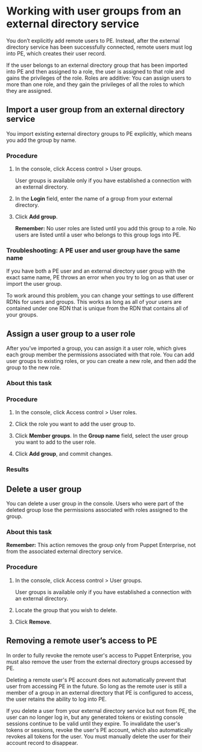 # Working with user groups from an external directory service

You don’t explicitly add remote users to PE. Instead, after the external directory service has been successfully connected, remote users must log into PE, which creates their user record.

If the user belongs to an external directory group that has been imported into PE and then assigned to a role, the user is assigned to that role and gains the privileges of the role. Roles are additive: You can assign users to more than one role, and they gain the privileges of all the roles to which they are assigned.

## Import a user group from an external directory service

You import existing external directory groups to PE explicitly, which means you add the group by name.

### Procedure

1.  In the console, click Access control \> User groups.

    User groups is available only if you have established a connection with an external directory.

2.  In the **Login** field, enter the name of a group from your external directory.

3.  Click **Add group**.

    **Remember:** No user roles are listed until you add this group to a role. No users are listed until a user who belongs to this group logs into PE.


### Troubleshooting: A PE user and user group have the same name

If you have both a PE user and an external directory user group with the exact same name, PE throws an error when you try to log on as that user or import the user group.

To work around this problem, you can change your settings to use different RDNs for users and groups. This works as long as all of your users are contained under one RDN that is unique from the RDN that contains all of your groups.

## Assign a user group to a user role

After you’ve imported a group, you can assign it a user role, which gives each group member the permissions associated with that role. You can add user groups to existing roles, or you can create a new role, and then add the group to the new role.

### About this task

### Procedure

1.  In the console, click Access control \> User roles.

2.  Click the role you want to add the user group to.

3.  Click **Member groups**. In the **Group name** field, select the user group you want to add to the user role.

4.  Click **Add group**, and commit changes.


### Results

## Delete a user group

You can delete a user group in the console. Users who were part of the deleted group lose the permissions associated with roles assigned to the group.

### About this task

**Remember:** This action removes the group only from Puppet Enterprise, not from the associated external directory service.

### Procedure

1.  In the console, click Access control \> User groups.

    User groups is available only if you have established a connection with an external directory.

2.  Locate the group that you wish to delete.

3.  Click **Remove**.


## Removing a remote user’s access to PE

In order to fully revoke the remote user's access to Puppet Enterprise, you must also remove the user from the external directory groups accessed by PE.

Deleting a remote user's PE account does not automatically prevent that user from accessing PE in the future. So long as the remote user is still a member of a group in an external directory that PE is configured to access, the user retains the ability to log into PE.

If you delete a user from your external directory service but not from PE, the user can no longer log in, but any generated tokens or existing console sessions continue to be valid until they expire. To invalidate the user's tokens or sessions, revoke the user's PE account, which also automatically revokes all tokens for the user. You must manually delete the user for their account record to disappear.

